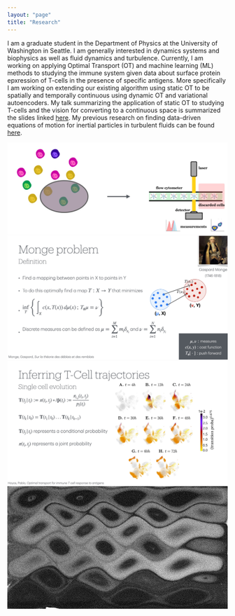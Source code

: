 ```yaml
---
layout: "page"
title: "Research"
---
```


I am a graduate student in the Department of Physics at the University of Washington in Seattle. I am generally interested in dynamics systems and biophysics as well as fluid dynamics and turbulence. Currently, I am working on applying Optimal Transport (OT) and machine learning (ML) methods to studying the immune system given data about surface protein epxression of T-cells in the presence of specific antigens. More specifically I am working on extending our existing algorithm using static OT to be spatially and temporally continuous using dynamic OT and variational autoencoders. My talk summarizing the application of static OT to studying T-cells and the vision for converting to a continuous space is summarized the slides linked [here](https://github.com/darin-momayezi/Project-Portfolio/blob/main/OptimalTransportpdf.pdf). My previous research on finding data-driven equations of motion for inertial particles in turbulent fluids can be found [here](https://github.com/darin-momayezi/Anisotropic-Particles/blob/main/Model_Discovery_of_Particles_in_Fluid_Flows.pdf). 

![image](images/OT1.jpeg)
![image](images/OT2.jpeg)
![image](images/OT3.jpeg)
![image](images/Image104923-04-1414-54-13.jpeg)
